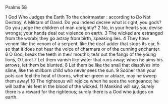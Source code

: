 Psalms 58

1	God Who Judges the Earth To the choirmaster : according to Do Not Destroy. A Miktam of David. Do you indeed decree what is right, you gods? Do you judge the children of man uprightly?
2	No, in your hearts you devise wrongs; your hands deal out violence on earth.
3	The wicked are estranged from the womb; they go astray from birth, speaking lies.
4	They have venom like the venom of a serpent, like the deaf adder that stops its ear,
5	so that it does not hear the voice of charmers or of the cunning enchanter.
6	O God, break the teeth in their mouths; tear out the fangs of the young lions, O Lord!
7	Let them vanish like water that runs away; when he aims his arrows, let them be blunted.
8	Let them be like the snail that dissolves into slime, like the stillborn child who never sees the sun.
9	Sooner than your pots can feel the heat of thorns, whether green or ablaze, may he sweep them away!
10	The righteous will rejoice when he sees the vengeance; he will bathe his feet in the blood of the wicked.
11	Mankind will say, Surely there is a reward for the righteous; surely there is a God who judges on earth.

